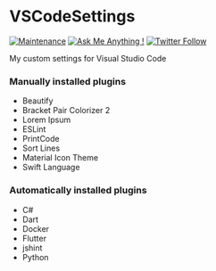 # VSCodeSettings

[![Maintenance](https://img.shields.io/badge/Maintained%3F-yes-brightgreen.svg)](https://github.com/matthiaszarzecki/MadeWithUnityBadges/graphs/commit-activity) [![Ask Me Anything !](https://img.shields.io/badge/Ask%20me-anything-1abc9c.svg)](http://www.matthiaszarzecki.com) [![Twitter Follow](https://img.shields.io/twitter/follow/icarustyler.svg?style=social&label=Follow)](https://twitter.com/IcarusTyler)

My custom settings for Visual Studio Code

### Manually installed plugins
- Beautify
- Bracket Pair Colorizer 2
- Lorem Ipsum
- ESLint
- PrintCode
- Sort Lines
- Material Icon Theme
- Swift Language


### Automatically installed plugins
- C#
- Dart
- Docker
- Flutter
- jshint
- Python
